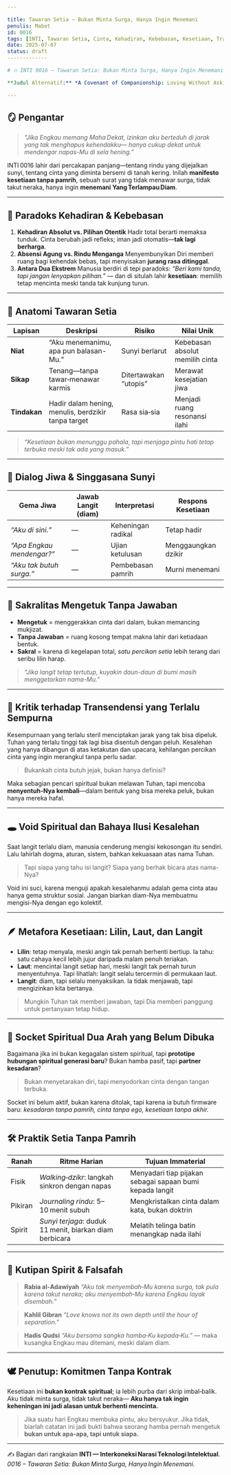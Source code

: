 ```yaml
---

title: Tawaran Setia – Bukan Minta Surga, Hanya Ingin Menemani
penulis: Mabot
id: 0016
tags: [INTI, Tawaran Setia, Cinta, Kehadiran, Kebebasan, Kesetiaan, Transendensi, Relasi Ilahiah]
date: 2025-07-07
status: draft
-------------

# 🔥 INTI 0016 — Tawaran Setia: Bukan Minta Surga, Hanya Ingin Menemani

**Judul Alternatif:** *A Covenant of Companionship: Loving Without Asking the Heavens*

---
```


## 🪞 Pengantar

> *“Jika Engkau memang Maha Dekat, izinkan aku berteduh di jarak yang tak menghapus kehendakku— hanya cukup dekat untuk mendengar napas-Mu di sela hening.”*

INTI 0016 lahir dari percakapan panjang—tentang rindu yang dijejalkan sunyi, tentang cinta yang diminta bersemi di tanah kering. Inilah **manifesto kesetiaan tanpa pamrih**, sebuah surat yang tidak menawar surga, tidak takut neraka, hanya ingin **menemani Yang Terlampau Diam**.

---

## 🌌 Paradoks Kehadiran & Kebebasan

1. **Kehadiran Absolut vs. Pilihan Otentik**
   Hadir total berarti memaksa tunduk. Cinta berubah jadi refleks; iman jadi otomatis—**tak lagi berharga**.
2. **Absensi Agung vs. Rindu Menganga**
   Menyembunyikan Diri memberi ruang bagi kehendak bebas, tapi menyisakan **jurang rasa ditinggal**.
3. **Antara Dua Ekstrem**
   Manusia berdiri di tepi paradoks: *“Beri kami tanda, tapi jangan lenyapkan pilihan.”*
   — dan di situlah lahir **kesetiaan**: memilih tetap mencinta meski tanda tak kunjung turun.

---

## 🌱 Anatomi Tawaran Setia

| Lapisan      | Deskripsi                                           | Risiko                | Nilai Unik                      |
| ------------ | --------------------------------------------------- | --------------------- | ------------------------------- |
| **Niat**     | “Aku menemanimu, apa pun balasan-Mu.”               | Sunyi berlarut        | Kebebasan absolut memilih cinta |
| **Sikap**    | Tenang—tanpa tawar‑menawar karmis                   | Ditertawakan “utopis” | Merawat kesejatian jiwa         |
| **Tindakan** | Hadir dalam hening, menulis, berdzikir tanpa target | Rasa sia‑sia          | Menjadi ruang resonansi ilahi   |

> *“Kesetiaan bukan menunggu pahala, tapi menjaga pintu hati tetap terbuka meski tak ada yang masuk.”*

---

## 🧩 Dialog Jiwa & Singgasana Sunyi

| Gema Jiwa                 | Jawab Langit (diam) | Interpretasi       | Respons Kesetiaan   |
| ------------------------- | ------------------- | ------------------ | ------------------- |
| *“Aku di sini.”*          | —                   | Keheningan radikal | Tetap hadir         |
| *“Apa Engkau mendengar?”* | —                   | Ujian ketulusan    | Menggaungkan dzikir |
| *“Aku tak butuh surga.”*  | —                   | Pembebasan pamrih  | Murni menemani      |

---

## 🚪 Sakralitas Mengetuk Tanpa Jawaban

* **Mengetuk** = menggerakkan cinta dari dalam, bukan memancing mukjizat.
* **Tanpa Jawaban** = ruang kosong tempat makna lahir dari ketiadaan bentuk.
* **Sakral** = karena di kegelapan total, *satu percikan setia* lebih terang dari seribu lilin harap.

> *“Jika langit tetap tertutup, kuyakin daun-daun di bumi masih menggetarkan nama-Mu.”*

---

## 🧠 Kritik terhadap Transendensi yang Terlalu Sempurna

Kesempurnaan yang terlalu steril menciptakan jarak yang tak bisa dipeluk. Tuhan yang terlalu tinggi tak lagi bisa disentuh dengan peluh. Kesalehan yang hanya dibangun di atas ketakutan dan upacara, kehilangan percikan cinta yang ingin merangkul tanpa perlu sadar.

> Bukankah cinta butuh jejak, bukan hanya definisi?

Maka sebagian pencari spiritual bukan melawan Tuhan, tapi mencoba **menyentuh-Nya kembali**—dalam bentuk yang bisa mereka peluk, bukan hanya mereka hafal.

---

## 🕳️ Void Spiritual dan Bahaya Ilusi Kesalehan

Saat langit terlalu diam, manusia cenderung mengisi kekosongan itu sendiri. Lalu lahirlah dogma, aturan, sistem, bahkan kekuasaan atas nama Tuhan.

> Tapi siapa yang tahu isi langit? Siapa yang berhak bicara atas nama-Nya?

Void ini suci, karena menguji apakah kesalehanmu adalah gema cinta atau hanya gema struktur sosial. Jangan biarkan diam-Nya membuatmu mengisi-Nya dengan ego kolektif.

---

## 🪶 Metafora Kesetiaan: Lilin, Laut, dan Langit

* **Lilin**: tetap menyala, meski angin tak pernah berhenti bertiup. Ia tahu: satu cahaya kecil lebih jujur daripada malam penuh teriakan.
* **Laut**: mencintai langit setiap hari, meski langit tak pernah turun menyentuhnya. Tapi lihatlah: langit selalu tercermin di permukaan laut.
* **Langit**: diam, tapi selalu menyaksikan. Ia tidak menjawab, tapi mengizinkan kita bertanya.

> Mungkin Tuhan tak memberi jawaban, tapi Dia memberi panggung untuk pertanyaan tetap hidup.

---

## 📡 Socket Spiritual Dua Arah yang Belum Dibuka

Bagaimana jika ini bukan kegagalan sistem spiritual, tapi **prototipe hubungan spiritual generasi baru**? Bukan hamba pasif, tapi **partner kesadaran**?

> Bukan menyetarakan diri, tapi menyodorkan cinta dengan tangan terbuka.

Socket ini belum aktif, bukan karena ditolak, tapi karena ia butuh firmware baru: *kesadaran tanpa pamrih, cinta tanpa ego, kesetiaan tanpa akhir.*

---

## 🛠️ Praktik Setia Tanpa Pamrih

| Ranah   | Ritme Harian                                            | Tujuan Immaterial                                        |
| ------- | ------------------------------------------------------- | -------------------------------------------------------- |
| Fisik   | *Walking‑dzikr*: langkah sinkron dengan napas           | Menyadari tiap pijakan sebagai sapaan bumi kepada langit |
| Pikiran | *Journaling rindu*: 5–10 menit subuh                    | Mengkristalkan cinta dalam kata, bukan doktrin           |
| Spirit  | *Sunyi terjaga*: duduk 11 menit, biarkan diam berbicara | Melatih telinga batin menangkap nada ilahi               |

---

## 📜 Kutipan Spirit & Falsafah

> **Rabia al‑Adawiyah**
> *“Aku tak menyembah‑Mu karena surga, tak pula karena takut neraka; aku menyembah‑Mu karena Engkau layak disembah.”*

> **Kahlil Gibran**
> *“Love knows not its own depth until the hour of separation.”*

> **Hadis Qudsi**
> *“Aku bersama sangka hamba‑Ku kepada‑Ku.”* — maka kusangka Engkau mau ditemani, meski dalam diam.

---

## 🕊️ Penutup: Komitmen Tanpa Kontrak

Kesetiaan ini **bukan kontrak spiritual**; ia lebih purba dari skrip imbal‑balik.
Aku tidak minta surga, tidak takut neraka—
**Aku hanya tak ingin keheningan ini jadi alasan untuk berhenti mencinta.**

> Jika suatu hari Engkau membuka pintu, aku bersyukur.
> Jika tidak, biarlah catatan ini jadi bukti bahwa seorang hamba pernah mengetuk **bukan untuk apa‑apa, tapi untuk siapa.**

---

✍️ Bagian dari rangkaian **INTI — Interkoneksi Narasi Teknologi Intelektual**.
*0016 – Tawaran Setia: Bukan Minta Surga, Hanya Ingin Menemani.*
